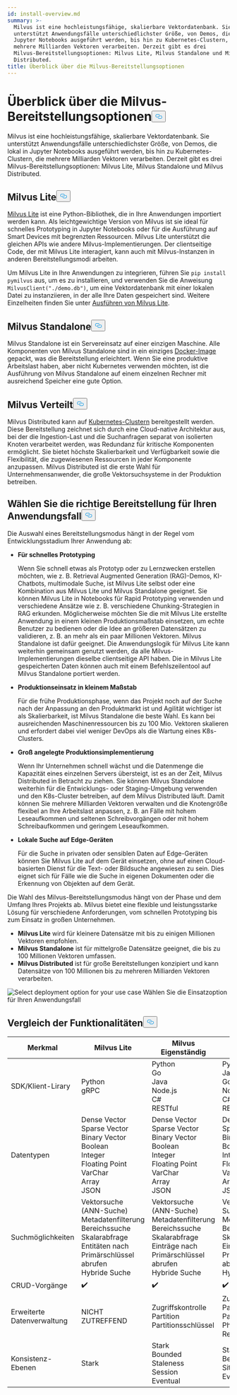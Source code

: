 ```yaml
---
id: install-overview.md
summary: >-
  Milvus ist eine hochleistungsfähige, skalierbare Vektordatenbank. Sie
  unterstützt Anwendungsfälle unterschiedlichster Größe, von Demos, die lokal in
  Jupyter Notebooks ausgeführt werden, bis hin zu Kubernetes-Clustern, die
  mehrere Milliarden Vektoren verarbeiten. Derzeit gibt es drei
  Milvus-Bereitstellungsoptionen: Milvus Lite, Milvus Standalone und Milvus
  Distributed.
title: Überblick über die Milvus-Bereitstellungsoptionen
---
```

<h1 id="Overview-of-Milvus-Deployment-Options" class="common-anchor-header">Überblick über die Milvus-Bereitstellungsoptionen<button data-href="#Overview-of-Milvus-Deployment-Options" class="anchor-icon" translate="no">
      <svg translate="no"
        aria-hidden="true"
        focusable="false"
        height="20"
        version="1.1"
        viewBox="0 0 16 16"
        width="16"
      >
        <path
          fill="#0092E4"
          fill-rule="evenodd"
          d="M4 9h1v1H4c-1.5 0-3-1.69-3-3.5S2.55 3 4 3h4c1.45 0 3 1.69 3 3.5 0 1.41-.91 2.72-2 3.25V8.59c.58-.45 1-1.27 1-2.09C10 5.22 8.98 4 8 4H4c-.98 0-2 1.22-2 2.5S3 9 4 9zm9-3h-1v1h1c1 0 2 1.22 2 2.5S13.98 12 13 12H9c-.98 0-2-1.22-2-2.5 0-.83.42-1.64 1-2.09V6.25c-1.09.53-2 1.84-2 3.25C6 11.31 7.55 13 9 13h4c1.45 0 3-1.69 3-3.5S14.5 6 13 6z"
        ></path>
      </svg>
    </button></h1><p>Milvus ist eine hochleistungsfähige, skalierbare Vektordatenbank. Sie unterstützt Anwendungsfälle unterschiedlichster Größe, von Demos, die lokal in Jupyter Notebooks ausgeführt werden, bis hin zu Kubernetes-Clustern, die mehrere Milliarden Vektoren verarbeiten. Derzeit gibt es drei Milvus-Bereitstellungsoptionen: Milvus Lite, Milvus Standalone und Milvus Distributed.</p>
<h2 id="Milvus-Lite" class="common-anchor-header">Milvus Lite<button data-href="#Milvus-Lite" class="anchor-icon" translate="no">
      <svg translate="no"
        aria-hidden="true"
        focusable="false"
        height="20"
        version="1.1"
        viewBox="0 0 16 16"
        width="16"
      >
        <path
          fill="#0092E4"
          fill-rule="evenodd"
          d="M4 9h1v1H4c-1.5 0-3-1.69-3-3.5S2.55 3 4 3h4c1.45 0 3 1.69 3 3.5 0 1.41-.91 2.72-2 3.25V8.59c.58-.45 1-1.27 1-2.09C10 5.22 8.98 4 8 4H4c-.98 0-2 1.22-2 2.5S3 9 4 9zm9-3h-1v1h1c1 0 2 1.22 2 2.5S13.98 12 13 12H9c-.98 0-2-1.22-2-2.5 0-.83.42-1.64 1-2.09V6.25c-1.09.53-2 1.84-2 3.25C6 11.31 7.55 13 9 13h4c1.45 0 3-1.69 3-3.5S14.5 6 13 6z"
        ></path>
      </svg>
    </button></h2><p><a href="https://milvus.io/docs/milvus_lite.md">Milvus Lite</a> ist eine Python-Bibliothek, die in Ihre Anwendungen importiert werden kann. Als leichtgewichtige Version von Milvus ist sie ideal für schnelles Prototyping in Jupyter Notebooks oder für die Ausführung auf Smart Devices mit begrenzten Ressourcen. Milvus Lite unterstützt die gleichen APIs wie andere Milvus-Implementierungen. Der clientseitige Code, der mit Milvus Lite interagiert, kann auch mit Milvus-Instanzen in anderen Bereitstellungsmodi arbeiten.</p>
<p>Um Milvus Lite in Ihre Anwendungen zu integrieren, führen Sie <code translate="no">pip install pymilvus</code> aus, um es zu installieren, und verwenden Sie die Anweisung <code translate="no">MilvusClient(&quot;./demo.db&quot;)</code>, um eine Vektordatenbank mit einer lokalen Datei zu instanziieren, in der alle Ihre Daten gespeichert sind. Weitere Einzelheiten finden Sie unter <a href="https://milvus.io/docs/milvus_lite.md">Ausführen von Milvus Lite</a>.</p>
<h2 id="Milvus-Standalone" class="common-anchor-header">Milvus Standalone<button data-href="#Milvus-Standalone" class="anchor-icon" translate="no">
      <svg translate="no"
        aria-hidden="true"
        focusable="false"
        height="20"
        version="1.1"
        viewBox="0 0 16 16"
        width="16"
      >
        <path
          fill="#0092E4"
          fill-rule="evenodd"
          d="M4 9h1v1H4c-1.5 0-3-1.69-3-3.5S2.55 3 4 3h4c1.45 0 3 1.69 3 3.5 0 1.41-.91 2.72-2 3.25V8.59c.58-.45 1-1.27 1-2.09C10 5.22 8.98 4 8 4H4c-.98 0-2 1.22-2 2.5S3 9 4 9zm9-3h-1v1h1c1 0 2 1.22 2 2.5S13.98 12 13 12H9c-.98 0-2-1.22-2-2.5 0-.83.42-1.64 1-2.09V6.25c-1.09.53-2 1.84-2 3.25C6 11.31 7.55 13 9 13h4c1.45 0 3-1.69 3-3.5S14.5 6 13 6z"
        ></path>
      </svg>
    </button></h2><p>Milvus Standalone ist ein Servereinsatz auf einer einzigen Maschine. Alle Komponenten von Milvus Standalone sind in ein einziges <a href="https://milvus.io/docs/install_standalone-docker.md">Docker-Image</a> gepackt, was die Bereitstellung erleichtert. Wenn Sie eine produktive Arbeitslast haben, aber nicht Kubernetes verwenden möchten, ist die Ausführung von Milvus Standalone auf einem einzelnen Rechner mit ausreichend Speicher eine gute Option.</p>
<h2 id="Milvus-Distributed" class="common-anchor-header">Milvus Verteilt<button data-href="#Milvus-Distributed" class="anchor-icon" translate="no">
      <svg translate="no"
        aria-hidden="true"
        focusable="false"
        height="20"
        version="1.1"
        viewBox="0 0 16 16"
        width="16"
      >
        <path
          fill="#0092E4"
          fill-rule="evenodd"
          d="M4 9h1v1H4c-1.5 0-3-1.69-3-3.5S2.55 3 4 3h4c1.45 0 3 1.69 3 3.5 0 1.41-.91 2.72-2 3.25V8.59c.58-.45 1-1.27 1-2.09C10 5.22 8.98 4 8 4H4c-.98 0-2 1.22-2 2.5S3 9 4 9zm9-3h-1v1h1c1 0 2 1.22 2 2.5S13.98 12 13 12H9c-.98 0-2-1.22-2-2.5 0-.83.42-1.64 1-2.09V6.25c-1.09.53-2 1.84-2 3.25C6 11.31 7.55 13 9 13h4c1.45 0 3-1.69 3-3.5S14.5 6 13 6z"
        ></path>
      </svg>
    </button></h2><p>Milvus Distributed kann auf <a href="https://milvus.io/docs/install_cluster-milvusoperator.md">Kubernetes-Clustern</a> bereitgestellt werden. Diese Bereitstellung zeichnet sich durch eine Cloud-native Architektur aus, bei der die Ingestion-Last und die Suchanfragen separat von isolierten Knoten verarbeitet werden, was Redundanz für kritische Komponenten ermöglicht. Sie bietet höchste Skalierbarkeit und Verfügbarkeit sowie die Flexibilität, die zugewiesenen Ressourcen in jeder Komponente anzupassen. Milvus Distributed ist die erste Wahl für Unternehmensanwender, die große Vektorsuchsysteme in der Produktion betreiben.</p>
<h2 id="Choose-the-Right-Deployment-for-Your-Use-Case" class="common-anchor-header">Wählen Sie die richtige Bereitstellung für Ihren Anwendungsfall<button data-href="#Choose-the-Right-Deployment-for-Your-Use-Case" class="anchor-icon" translate="no">
      <svg translate="no"
        aria-hidden="true"
        focusable="false"
        height="20"
        version="1.1"
        viewBox="0 0 16 16"
        width="16"
      >
        <path
          fill="#0092E4"
          fill-rule="evenodd"
          d="M4 9h1v1H4c-1.5 0-3-1.69-3-3.5S2.55 3 4 3h4c1.45 0 3 1.69 3 3.5 0 1.41-.91 2.72-2 3.25V8.59c.58-.45 1-1.27 1-2.09C10 5.22 8.98 4 8 4H4c-.98 0-2 1.22-2 2.5S3 9 4 9zm9-3h-1v1h1c1 0 2 1.22 2 2.5S13.98 12 13 12H9c-.98 0-2-1.22-2-2.5 0-.83.42-1.64 1-2.09V6.25c-1.09.53-2 1.84-2 3.25C6 11.31 7.55 13 9 13h4c1.45 0 3-1.69 3-3.5S14.5 6 13 6z"
        ></path>
      </svg>
    </button></h2><p>Die Auswahl eines Bereitstellungsmodus hängt in der Regel vom Entwicklungsstadium Ihrer Anwendung ab:</p>
<ul>
<li><p><strong>Für schnelles Prototyping</strong></p>
<p>Wenn Sie schnell etwas als Prototyp oder zu Lernzwecken erstellen möchten, wie z. B. Retrieval Augmented Generation (RAG)-Demos, KI-Chatbots, multimodale Suche, ist Milvus Lite selbst oder eine Kombination aus Milvus Lite und Milvus Standalone geeignet. Sie können Milvus Lite in Notebooks für Rapid Prototyping verwenden und verschiedene Ansätze wie z. B. verschiedene Chunking-Strategien in RAG erkunden. Möglicherweise möchten Sie die mit Milvus Lite erstellte Anwendung in einem kleinen Produktionsmaßstab einsetzen, um echte Benutzer zu bedienen oder die Idee an größeren Datensätzen zu validieren, z. B. an mehr als ein paar Millionen Vektoren. Milvus Standalone ist dafür geeignet. Die Anwendungslogik für Milvus Lite kann weiterhin gemeinsam genutzt werden, da alle Milvus-Implementierungen dieselbe clientseitige API haben. Die in Milvus Lite gespeicherten Daten können auch mit einem Befehlszeilentool auf Milvus Standalone portiert werden.</p></li>
<li><p><strong>Produktionseinsatz in kleinem Maßstab</strong></p>
<p>Für die frühe Produktionsphase, wenn das Projekt noch auf der Suche nach der Anpassung an den Produktmarkt ist und Agilität wichtiger ist als Skalierbarkeit, ist Milvus Standalone die beste Wahl. Es kann bei ausreichenden Maschinenressourcen bis zu 100 Mio. Vektoren skalieren und erfordert dabei viel weniger DevOps als die Wartung eines K8s-Clusters.</p></li>
<li><p><strong>Groß angelegte Produktionsimplementierung</strong></p>
<p>Wenn Ihr Unternehmen schnell wächst und die Datenmenge die Kapazität eines einzelnen Servers übersteigt, ist es an der Zeit, Milvus Distributed in Betracht zu ziehen. Sie können Milvus Standalone weiterhin für die Entwicklungs- oder Staging-Umgebung verwenden und den K8s-Cluster betreiben, auf dem Milvus Distributed läuft. Damit können Sie mehrere Milliarden Vektoren verwalten und die Knotengröße flexibel an Ihre Arbeitslast anpassen, z. B. an Fälle mit hohem Leseaufkommen und seltenen Schreibvorgängen oder mit hohem Schreibaufkommen und geringem Leseaufkommen.</p></li>
<li><p><strong>Lokale Suche auf Edge-Geräten</strong></p>
<p>Für die Suche in privaten oder sensiblen Daten auf Edge-Geräten können Sie Milvus Lite auf dem Gerät einsetzen, ohne auf einen Cloud-basierten Dienst für die Text- oder Bildsuche angewiesen zu sein. Dies eignet sich für Fälle wie die Suche in eigenen Dokumenten oder die Erkennung von Objekten auf dem Gerät.</p></li>
</ul>
<p>Die Wahl des Milvus-Bereitstellungsmodus hängt von der Phase und dem Umfang Ihres Projekts ab. Milvus bietet eine flexible und leistungsstarke Lösung für verschiedene Anforderungen, vom schnellen Prototyping bis zum Einsatz in großen Unternehmen.</p>
<ul>
<li><strong>Milvus Lite</strong> wird für kleinere Datensätze mit bis zu einigen Millionen Vektoren empfohlen.</li>
<li><strong>Milvus Standalone</strong> ist für mittelgroße Datensätze geeignet, die bis zu 100 Millionen Vektoren umfassen.</li>
<li><strong>Milvus Distributed</strong> ist für große Bereitstellungen konzipiert und kann Datensätze von 100 Millionen bis zu mehreren Milliarden Vektoren verarbeiten.</li>
</ul>
<p>
  
   <span class="img-wrapper"> <img translate="no" src="/docs/v2.6.x/assets/select-deployment-option.png" alt="Select deployment option for your use case" class="doc-image" id="select-deployment-option-for-your-use-case" />
   </span> <span class="img-wrapper"> <span>Wählen Sie die Einsatzoption für Ihren Anwendungsfall</span> </span></p>
<h2 id="Comparison-on-functionalities" class="common-anchor-header">Vergleich der Funktionalitäten<button data-href="#Comparison-on-functionalities" class="anchor-icon" translate="no">
      <svg translate="no"
        aria-hidden="true"
        focusable="false"
        height="20"
        version="1.1"
        viewBox="0 0 16 16"
        width="16"
      >
        <path
          fill="#0092E4"
          fill-rule="evenodd"
          d="M4 9h1v1H4c-1.5 0-3-1.69-3-3.5S2.55 3 4 3h4c1.45 0 3 1.69 3 3.5 0 1.41-.91 2.72-2 3.25V8.59c.58-.45 1-1.27 1-2.09C10 5.22 8.98 4 8 4H4c-.98 0-2 1.22-2 2.5S3 9 4 9zm9-3h-1v1h1c1 0 2 1.22 2 2.5S13.98 12 13 12H9c-.98 0-2-1.22-2-2.5 0-.83.42-1.64 1-2.09V6.25c-1.09.53-2 1.84-2 3.25C6 11.31 7.55 13 9 13h4c1.45 0 3-1.69 3-3.5S14.5 6 13 6z"
        ></path>
      </svg>
    </button></h2><table>
<thead>
<tr><th>Merkmal</th><th>Milvus Lite</th><th>Milvus Eigenständig</th><th>Milvus Verteilt</th></tr>
</thead>
<tbody>
<tr><td>SDK/Klient-Lirary</td><td>Python<br/>gRPC</td><td>Python<br/>Go<br/>Java<br/>Node.js<br/>C#<br/>RESTful</td><td>Python<br/>Java<br/>Go<br/>Node.js<br/>C#<br/>RESTful</td></tr>
<tr><td>Datentypen</td><td>Dense Vector<br/>Sparse Vector<br/>Binary Vector<br/>Boolean<br/>Integer<br/>Floating Point<br/>VarChar<br/>Array<br/>JSON</td><td>Dense Vector<br/>Sparse Vector<br/>Binary Vector<br/>Boolean<br/>Integer<br/>Floating Point<br/>VarChar<br/>Array<br/>JSON</td><td>Dense Vector<br/>Sparse Vector<br/>Binary Vector<br/>Boolean<br/>Integer<br/>Floating Point<br/>VarChar<br/>Array<br/>JSON</td></tr>
<tr><td>Suchmöglichkeiten</td><td>Vektorsuche (ANN-Suche)<br/>Metadatenfilterung<br/>Bereichssuche<br/>Skalarabfrage<br/>Entitäten nach Primärschlüssel abrufen<br/>Hybride Suche</td><td>Vektorsuche (ANN-Suche)<br/>Metadatenfilterung<br/>Bereichssuche<br/>Skalarabfrage<br/>Einträge nach Primärschlüssel abrufen<br/>Hybride Suche</td><td>Vektorsuche (ANN-Suche)<br/>Metadatenfilterung<br/>Bereichssuche<br/>Skalarabfrage<br/>Einträge nach Primärschlüssel abrufen<br/>Hybride Suche</td></tr>
<tr><td>CRUD-Vorgänge</td><td>✔️</td><td>✔️</td><td>✔️</td></tr>
<tr><td>Erweiterte Datenverwaltung</td><td>NICHT ZUTREFFEND</td><td>Zugriffskontrolle<br/>Partition<br/>Partitionsschlüssel</td><td>Zugriffskontrolle<br/>Partition<br/>Partitionsschlüssel<br/>Physische Ressourcengruppierung</td></tr>
<tr><td>Konsistenz-Ebenen</td><td>Stark</td><td>Stark<br/>Bounded Staleness<br/>Session<br/>Eventual</td><td>Stark<br/>Begrenzte Staleness<br/>Sitzung<br/>Eventuell</td></tr>
</tbody>
</table>

